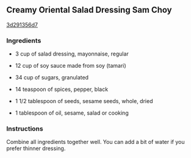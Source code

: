 ## Creamy Oriental Salad Dressing Sam Choy

[3d291356d7](http://www.food.com/recipe/creamy-oriental-salad-dressing-sam-choy-283887)

### Ingredients

 - 3 cup of salad dressing, mayonnaise, regular

 - 12 cup of soy sauce made from soy (tamari)

 - 34 cup of sugars, granulated

 - 14 teaspoon of spices, pepper, black

 - 1 1/2 tablespoon of seeds, sesame seeds, whole, dried

 - 1 tablespoon of oil, sesame, salad or cooking

### Instructions

Combine all ingredients together well. You can add a bit of water if you prefer thinner dressing.